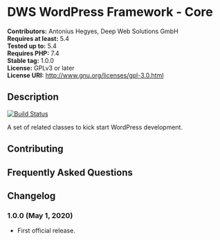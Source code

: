 # DWS WordPress Framework - Core

**Contributors:** Antonius Hegyes, Deep Web Solutions GmbH  
**Requires at least:** 5.4  
**Tested up to:** 5.4  
**Requires PHP:** 7.4  
**Stable tag:** 1.0.0  
**License:** GPLv3 or later  
**License URI:** http://www.gnu.org/licenses/gpl-3.0.html  


## Description 

[![Build Status](https://travis-ci.com/Deep-Web-Solutions-GmbH/wordpress-framework-core.svg?branch=master)](https://travis-ci.com/Deep-Web-Solutions-GmbH/wordpress-framework-core)

A set of related classes to kick start WordPress development.


## Contributing 


## Frequently Asked Questions 


## Changelog 


### 1.0.0 (May 1, 2020) 
* First official release.